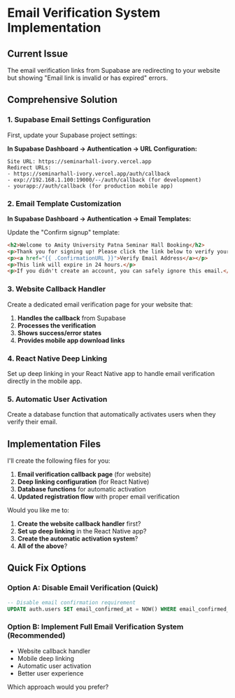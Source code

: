 # Email Verification System Implementation

## Current Issue
The email verification links from Supabase are redirecting to your website but showing "Email link is invalid or has expired" errors.

## Comprehensive Solution

### 1. Supabase Email Settings Configuration

First, update your Supabase project settings:

**In Supabase Dashboard → Authentication → URL Configuration:**

```
Site URL: https://seminarhall-ivory.vercel.app
Redirect URLs: 
- https://seminarhall-ivory.vercel.app/auth/callback
- exp://192.168.1.100:19000/--/auth/callback (for development)
- yourapp://auth/callback (for production mobile app)
```

### 2. Email Template Customization

**In Supabase Dashboard → Authentication → Email Templates:**

Update the "Confirm signup" template:

```html
<h2>Welcome to Amity University Patna Seminar Hall Booking</h2>
<p>Thank you for signing up! Please click the link below to verify your email address:</p>
<p><a href="{{ .ConfirmationURL }}">Verify Email Address</a></p>
<p>This link will expire in 24 hours.</p>
<p>If you didn't create an account, you can safely ignore this email.</p>
```

### 3. Website Callback Handler

Create a dedicated email verification page for your website that:

1. **Handles the callback** from Supabase
2. **Processes the verification** 
3. **Shows success/error states**
4. **Provides mobile app download links**

### 4. React Native Deep Linking

Set up deep linking in your React Native app to handle email verification directly in the mobile app.

### 5. Automatic User Activation

Create a database function that automatically activates users when they verify their email.

## Implementation Files

I'll create the following files for you:

1. **Email verification callback page** (for website)
2. **Deep linking configuration** (for React Native)
3. **Database functions** for automatic activation
4. **Updated registration flow** with proper email verification

Would you like me to:

1. **Create the website callback handler** first?
2. **Set up deep linking** in the React Native app?
3. **Create the automatic activation system**?
4. **All of the above**?

## Quick Fix Options

### Option A: Disable Email Verification (Quick)
```sql
-- Disable email confirmation requirement
UPDATE auth.users SET email_confirmed_at = NOW() WHERE email_confirmed_at IS NULL;
```

### Option B: Implement Full Email Verification System (Recommended)
- Website callback handler
- Mobile deep linking  
- Automatic user activation
- Better user experience

Which approach would you prefer?

